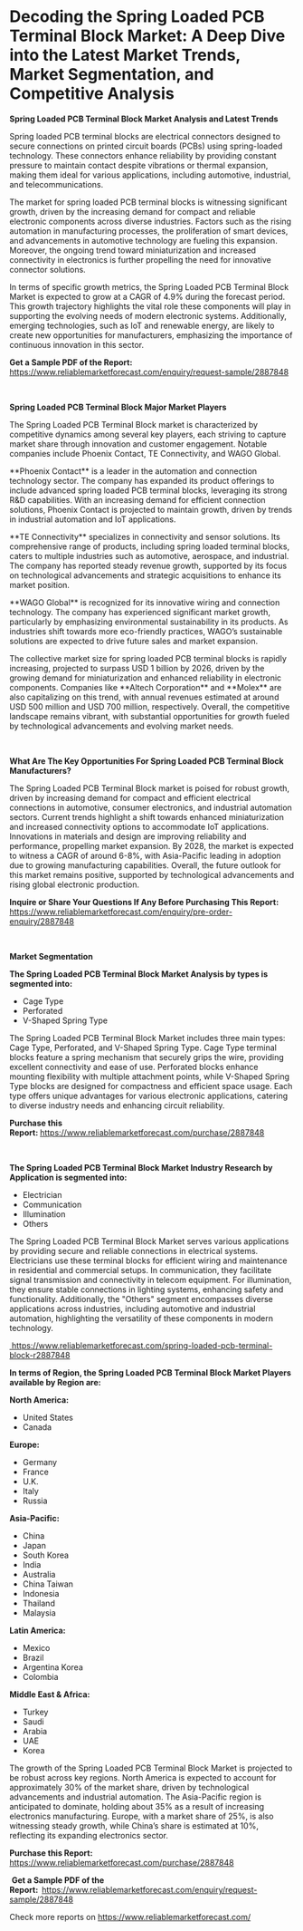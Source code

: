 <p><h1>Decoding the Spring Loaded PCB Terminal Block Market: A Deep Dive into the Latest Market Trends, Market Segmentation, and Competitive Analysis</h1></p><p><strong>Spring Loaded PCB Terminal Block Market Analysis and Latest Trends</strong></p>
<p><p>Spring loaded PCB terminal blocks are electrical connectors designed to secure connections on printed circuit boards (PCBs) using spring-loaded technology. These connectors enhance reliability by providing constant pressure to maintain contact despite vibrations or thermal expansion, making them ideal for various applications, including automotive, industrial, and telecommunications.</p><p>The market for spring loaded PCB terminal blocks is witnessing significant growth, driven by the increasing demand for compact and reliable electronic components across diverse industries. Factors such as the rising automation in manufacturing processes, the proliferation of smart devices, and advancements in automotive technology are fueling this expansion. Moreover, the ongoing trend toward miniaturization and increased connectivity in electronics is further propelling the need for innovative connector solutions.</p><p>In terms of specific growth metrics, the Spring Loaded PCB Terminal Block Market is expected to grow at a CAGR of 4.9% during the forecast period. This growth trajectory highlights the vital role these components will play in supporting the evolving needs of modern electronic systems. Additionally, emerging technologies, such as IoT and renewable energy, are likely to create new opportunities for manufacturers, emphasizing the importance of continuous innovation in this sector.</p></p>
<p><strong>Get a Sample PDF of the Report:&nbsp;</strong> <a href="https://www.reliablemarketforecast.com/enquiry/request-sample/2887848?utm_campaign=3225&utm_medium=2&utm_source=Github&utm_content=ia&utm_term=14032025&utm_id=spring-loaded-pcb-terminal-block">https://www.reliablemarketforecast.com/enquiry/request-sample/2887848</a></p>
<p>&nbsp;</p>
<p><strong>Spring Loaded PCB Terminal Block Major Market Players</strong></p>
<p><p>The Spring Loaded PCB Terminal Block market is characterized by competitive dynamics among several key players, each striving to capture market share through innovation and customer engagement. Notable companies include Phoenix Contact, TE Connectivity, and WAGO Global.</p><p>**Phoenix Contact** is a leader in the automation and connection technology sector. The company has expanded its product offerings to include advanced spring loaded PCB terminal blocks, leveraging its strong R&D capabilities. With an increasing demand for efficient connection solutions, Phoenix Contact is projected to maintain growth, driven by trends in industrial automation and IoT applications.</p><p>**TE Connectivity** specializes in connectivity and sensor solutions. Its comprehensive range of products, including spring loaded terminal blocks, caters to multiple industries such as automotive, aerospace, and industrial. The company has reported steady revenue growth, supported by its focus on technological advancements and strategic acquisitions to enhance its market position.</p><p>**WAGO Global** is recognized for its innovative wiring and connection technology. The company has experienced significant market growth, particularly by emphasizing environmental sustainability in its products. As industries shift towards more eco-friendly practices, WAGO’s sustainable solutions are expected to drive future sales and market expansion.</p><p>The collective market size for spring loaded PCB terminal blocks is rapidly increasing, projected to surpass USD 1 billion by 2026, driven by the growing demand for miniaturization and enhanced reliability in electronic components. Companies like **Altech Corporation** and **Molex** are also capitalizing on this trend, with annual revenues estimated at around USD 500 million and USD 700 million, respectively. Overall, the competitive landscape remains vibrant, with substantial opportunities for growth fueled by technological advancements and evolving market needs.</p></p>
<p>&nbsp;</p>
<p><strong>What Are The Key Opportunities For Spring Loaded PCB Terminal Block Manufacturers?</strong></p>
<p><p>The Spring Loaded PCB Terminal Block market is poised for robust growth, driven by increasing demand for compact and efficient electrical connections in automotive, consumer electronics, and industrial automation sectors. Current trends highlight a shift towards enhanced miniaturization and increased connectivity options to accommodate IoT applications. Innovations in materials and design are improving reliability and performance, propelling market expansion. By 2028, the market is expected to witness a CAGR of around 6-8%, with Asia-Pacific leading in adoption due to growing manufacturing capabilities. Overall, the future outlook for this market remains positive, supported by technological advancements and rising global electronic production.</p></p>
<p><strong>Inquire or Share Your Questions If Any Before Purchasing This Report:</strong> <a href="https://www.reliablemarketforecast.com/enquiry/pre-order-enquiry/2887848?utm_campaign=3225&utm_medium=2&utm_source=Github&utm_content=ia&utm_term=14032025&utm_id=spring-loaded-pcb-terminal-block">https://www.reliablemarketforecast.com/enquiry/pre-order-enquiry/2887848</a></p>
<p>&nbsp;</p>
<p><strong>Market Segmentation</strong></p>
<p><strong>The Spring Loaded PCB Terminal Block Market Analysis by types is segmented into:</strong></p>
<p><ul><li>Cage Type</li><li>Perforated</li><li>V-Shaped Spring Type</li></ul></p>
<p><p>The Spring Loaded PCB Terminal Block Market includes three main types: Cage Type, Perforated, and V-Shaped Spring Type. Cage Type terminal blocks feature a spring mechanism that securely grips the wire, providing excellent connectivity and ease of use. Perforated blocks enhance mounting flexibility with multiple attachment points, while V-Shaped Spring Type blocks are designed for compactness and efficient space usage. Each type offers unique advantages for various electronic applications, catering to diverse industry needs and enhancing circuit reliability.</p></p>
<p><strong>Purchase this Report:&nbsp;</strong><a href="https://www.reliablemarketforecast.com/purchase/2887848?utm_campaign=3225&utm_medium=2&utm_source=Github&utm_content=ia&utm_term=14032025&utm_id=spring-loaded-pcb-terminal-block">https://www.reliablemarketforecast.com/purchase/2887848</a></p>
<p>&nbsp;</p>
<p><strong>The Spring Loaded PCB Terminal Block Market Industry Research by Application is segmented into:</strong></p>
<p><ul><li>Electrician</li><li>Communication</li><li>Illumination</li><li>Others</li></ul></p>
<p><p>The Spring Loaded PCB Terminal Block Market serves various applications by providing secure and reliable connections in electrical systems. Electricians use these terminal blocks for efficient wiring and maintenance in residential and commercial setups. In communication, they facilitate signal transmission and connectivity in telecom equipment. For illumination, they ensure stable connections in lighting systems, enhancing safety and functionality. Additionally, the "Others" segment encompasses diverse applications across industries, including automotive and industrial automation, highlighting the versatility of these components in modern technology.</p></p>
<p><a href="https://www.reliablemarketforecast.com/spring-loaded-pcb-terminal-block-r2887848?utm_campaign=3225&utm_medium=2&utm_source=Github&utm_content=ia&utm_term=14032025&utm_id=spring-loaded-pcb-terminal-block">&nbsp;https://www.reliablemarketforecast.com/spring-loaded-pcb-terminal-block-r2887848</a></p>
<p><strong>In terms of Region, the Spring Loaded PCB Terminal Block Market Players available by Region are:</strong></p>
<p>
    <p> <strong> North America: </strong>
        <ul>
            <li>United States</li>
            <li>Canada</li>
        </ul>
        </p> 
    <p> <strong> Europe: </strong>
        <ul>
            <li>Germany</li>
            <li>France</li>
            <li>U.K.</li>
            <li>Italy</li>
            <li>Russia</li>
        </ul>
        </p> 
    <p> <strong> Asia-Pacific: </strong>
        <ul>
            <li>China</li>
            <li>Japan</li>
            <li>South Korea</li>
            <li>India</li>
            <li>Australia</li>
            <li>China Taiwan</li>
            <li>Indonesia</li>
            <li>Thailand</li>
            <li>Malaysia</li>
        </ul>
        </p> 
    <p> <strong> Latin America: </strong>
        <ul>
            <li>Mexico</li>
            <li>Brazil</li>
            <li>Argentina Korea</li>
            <li>Colombia</li>
        </ul>
        </p> 
    <p> <strong> Middle East & Africa: </strong>
        <ul>
            <li>Turkey</li>
            <li>Saudi</li>
            <li>Arabia</li>
            <li>UAE</li>
            <li>Korea</li>
        </ul>
    </p>
    </p>
<p><p>The growth of the Spring Loaded PCB Terminal Block Market is projected to be robust across key regions. North America is expected to account for approximately 30% of the market share, driven by technological advancements and industrial automation. The Asia-Pacific region is anticipated to dominate, holding about 35% as a result of increasing electronics manufacturing. Europe, with a market share of 25%, is also witnessing steady growth, while China’s share is estimated at 10%, reflecting its expanding electronics sector.</p></p>
<p><strong>Purchase this Report: </strong><a href="https://www.reliablemarketforecast.com/purchase/2887848?utm_campaign=3225&utm_medium=2&utm_source=Github&utm_content=ia&utm_term=14032025&utm_id=spring-loaded-pcb-terminal-block">https://www.reliablemarketforecast.com/purchase/2887848</a></p>
<p>&nbsp;<strong>Get a Sample PDF of the Report:&nbsp;&nbsp;</strong><a href="https://www.reliablemarketforecast.com/enquiry/request-sample/2887848?utm_campaign=3225&utm_medium=2&utm_source=Github&utm_content=ia&utm_term=14032025&utm_id=spring-loaded-pcb-terminal-block">https://www.reliablemarketforecast.com/enquiry/request-sample/2887848</a></p>
<p><strong></strong></p>
<p>Check more reports on <a href="https://www.reliablemarketforecast.com/?utm_campaign=3225&utm_medium=2&utm_source=Github&utm_content=ia&utm_term=14032025&utm_id=spring-loaded-pcb-terminal-block">https://www.reliablemarketforecast.com/</a></p>